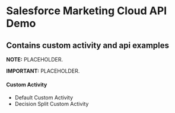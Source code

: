 # Salesforce Marketing Cloud API Demo
## Contains custom activity and api examples

**NOTE:** PLACEHOLDER.

**IMPORTANT:** PLACEHOLDER. 

#### Custom Activity

* Default Custom Activity
* Decision Split Custom Activity
